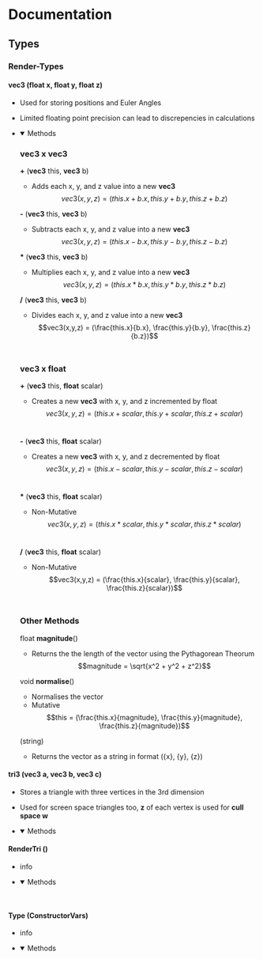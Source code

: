 # Documentation


## Types

### Render-Types

#### **vec3** (**float** x, **float** y, **float** z)
- Used for storing positions and Euler Angles
- Limited floating point precision can lead to discrepencies in calculations
- 
    <details open>
    <summary> Methods </summary>
    
    ### vec3 x vec3
    **\+** (**vec3** this, **vec3** b)
    - Adds each x, y, and z value into a new **vec3**
    $$vec3(x,y,z) = (this.x+b.x, this.y+b.y, this.z+b.z)$$

    **\-** (**vec3** this, **vec3** b)
    - Subtracts each x, y, and z value into a new **vec3**
    $$vec3(x,y,z) = (this.x-b.x, this.y-b.y, this.z-b.z)$$

    **\*** (**vec3** this, **vec3** b)
    - Multiplies each x, y, and z value into a new **vec3**
    $$vec3(x,y,z) = (this.x*b.x, this.y*b.y, this.z*b.z)$$

        
    **/** (**vec3** this, **vec3** b)
    - Divides each x, y, and z value into a new **vec3**
    $$vec3(x,y,z) = (\frac{this.x}{b.x}, \frac{this.y}{b.y}, \frac{this.z}{b.z})$$
    
    <br>

    ### vec3 x float
    **\+** (**vec3** this, **float** scalar)
    - Creates a new **vec3** with x, y, and z incremented by float
    $$vec3(x,y,z) = (this.x+scalar, this.y+scalar, this.z+scalar)$$
    <br>

    **\-** (**vec3** this, **float** scalar)
    - Creates a new **vec3** with x, y, and z decremented by float
    $$vec3(x,y,z) = (this.x-scalar, this.y-scalar, this.z-scalar)$$
    <br>

    **\*** (**vec3** this, **float** scalar)
    - Non-Mutative
    $$vec3(x,y,z) = (this.x*scalar, this.y*scalar, this.z*scalar)$$
    <br>

    **/** (**vec3** this, **float** scalar)
    - Non-Mutative
    $$vec3(x,y,z) = (\frac{this.x}{scalar}, \frac{this.y}{scalar}, \frac{this.z}{scalar})$$

    <br>

    ### Other Methods

    float **magnitude**()
    - Returns the the length of the vector using the Pythagorean Theorum
    $$magnitude = \sqrt{x^2 + y^2 + z^2}$$

    void **normalise**()
    - Normalises the vector
    - Mutative
    $$this = (\frac{this.x}{magnitude}, \frac{this.y}{magnitude}, \frac{this.z}{magnitude})$$

    (string)
    - Returns the vector as a string in format ({x}, {y}, {z})
    </details>


#### **tri3** (vec3 a, vec3 b, vec3 c)
- Stores a triangle with three vertices in the 3rd dimension
- Used for screen space triangles too, **z** of each vertex is used for **cull space w**
- 
    <details open>
    <summary> Methods </summary>


    </details>

#### **RenderTri** ()
- info
- 
    <details open>
    <summary> Methods </summary>


    </details>

<br>



#### **Type** (ConstructorVars)
- info
- 
    <details open>
    <summary> Methods </summary>


    </details>

<br>

